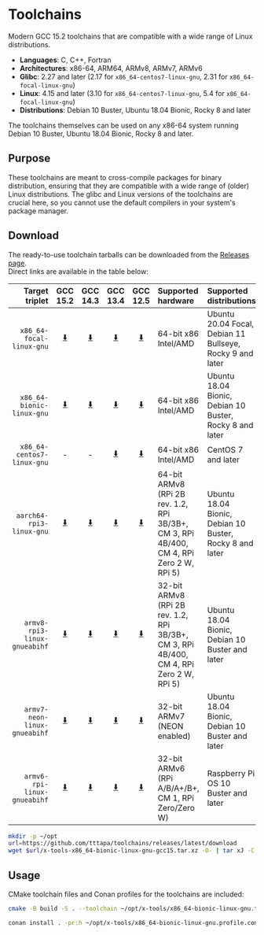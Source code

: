# Toolchains

Modern GCC 15.2 toolchains that are compatible with a wide range of Linux
distributions.

- **Languages**: C, C++, Fortran
- **Architectures**: x86-64, ARM64, ARMv8, ARMv7, ARMv6
- **Glibc**: 2.27 and later (2.17 for `x86_64-centos7-linux-gnu`, 2.31 for `x86_64-focal-linux-gnu`)
- **Linux**: 4.15 and later (3.10 for `x86_64-centos7-linux-gnu`, 5.4 for `x86_64-focal-linux-gnu`)
- **Distributions**: Debian 10 Buster, Ubuntu 18.04 Bionic, Rocky 8 and later

The toolchains themselves can be used on any x86-64 system running Debian 10
Buster, Ubuntu 18.04 Bionic, Rocky 8 and later.

## Purpose

These toolchains are meant to cross-compile packages for binary distribution,
ensuring that they are compatible with a wide range of (older) Linux
distributions. The glibc and Linux versions of the toolchains are crucial here,
so you cannot use the default compilers in your system's package manager.

## Download

The ready-to-use toolchain tarballs can be downloaded from the [Releases page](https://github.com/tttapa/toolchains/releases).  
Direct links are available in the table below:

| Target triplet | GCC 15.2 | GCC 14.3 | GCC 13.4 | GCC 12.5 | Supported hardware | Supported distributions |
|---------------:|:--------:|:--------:|:--------:|:--------:|:-------------------|:------------------------|
| `x86_64-focal-linux-gnu` | [⬇️](https://github.com/tttapa/toolchains/releases/latest/download/x-tools-x86_64-focal-linux-gnu-gcc15.tar.xz) | [⬇️](https://github.com/tttapa/toolchains/releases/latest/download/x-tools-x86_64-focal-linux-gnu-gcc14.tar.xz) | [⬇️](https://github.com/tttapa/toolchains/releases/latest/download/x-tools-x86_64-focal-linux-gnu-gcc13.tar.xz) | [⬇️](https://github.com/tttapa/toolchains/releases/latest/download/x-tools-x86_64-focal-linux-gnu-gcc12.tar.xz) | 64-bit x86 Intel/AMD | Ubuntu 20.04 Focal, Debian 11 Bullseye, Rocky 9 and later |
| `x86_64-bionic-linux-gnu` | [⬇️](https://github.com/tttapa/toolchains/releases/latest/download/x-tools-x86_64-bionic-linux-gnu-gcc15.tar.xz) | [⬇️](https://github.com/tttapa/toolchains/releases/latest/download/x-tools-x86_64-bionic-linux-gnu-gcc14.tar.xz) | [⬇️](https://github.com/tttapa/toolchains/releases/latest/download/x-tools-x86_64-bionic-linux-gnu-gcc13.tar.xz) | [⬇️](https://github.com/tttapa/toolchains/releases/latest/download/x-tools-x86_64-bionic-linux-gnu-gcc12.tar.xz) | 64-bit x86 Intel/AMD | Ubuntu 18.04 Bionic, Debian 10 Buster, Rocky 8 and later |
| `x86_64-centos7-linux-gnu` | - | - | [⬇️](https://github.com/tttapa/toolchains/releases/latest/download/x-tools-x86_64-centos7-linux-gnu-gcc13.tar.xz) | [⬇️](https://github.com/tttapa/toolchains/releases/latest/download/x-tools-x86_64-centos7-linux-gnu-gcc12.tar.xz) | 64-bit x86 Intel/AMD | CentOS 7 and later |
| `aarch64-rpi3-linux-gnu` | [⬇️](https://github.com/tttapa/toolchains/releases/latest/download/x-tools-aarch64-rpi3-linux-gnu-gcc15.tar.xz) | [⬇️](https://github.com/tttapa/toolchains/releases/latest/download/x-tools-aarch64-rpi3-linux-gnu-gcc14.tar.xz) | [⬇️](https://github.com/tttapa/toolchains/releases/latest/download/x-tools-aarch64-rpi3-linux-gnu-gcc13.tar.xz) | [⬇️](https://github.com/tttapa/toolchains/releases/latest/download/x-tools-aarch64-rpi3-linux-gnu-gcc12.tar.xz) | 64-bit ARMv8 (RPi 2B rev. 1.2, RPi 3B/3B+, CM 3, RPi 4B/400, CM 4, RPi Zero 2 W, RPi 5) | Ubuntu 18.04 Bionic, Debian 10 Buster, Rocky 8 and later |
| `armv8-rpi3-linux-gnueabihf` | [⬇️](https://github.com/tttapa/toolchains/releases/latest/download/x-tools-armv8-rpi3-linux-gnueabihf-gcc15.tar.xz) | [⬇️](https://github.com/tttapa/toolchains/releases/latest/download/x-tools-armv8-rpi3-linux-gnueabihf-gcc14.tar.xz) | [⬇️](https://github.com/tttapa/toolchains/releases/latest/download/x-tools-armv8-rpi3-linux-gnueabihf-gcc13.tar.xz) | [⬇️](https://github.com/tttapa/toolchains/releases/latest/download/x-tools-armv8-rpi3-linux-gnueabihf-gcc12.tar.xz) | 32-bit ARMv8 (RPi 2B rev. 1.2, RPi 3B/3B+, CM 3, RPi 4B/400, CM 4, RPi Zero 2 W, RPi 5) | Ubuntu 18.04 Bionic, Debian 10 Buster and later |
| `armv7-neon-linux-gnueabihf` | [⬇️](https://github.com/tttapa/toolchains/releases/latest/download/x-tools-armv7-neon-linux-gnueabihf-gcc15.tar.xz) | [⬇️](https://github.com/tttapa/toolchains/releases/latest/download/x-tools-armv7-neon-linux-gnueabihf-gcc14.tar.xz) | [⬇️](https://github.com/tttapa/toolchains/releases/latest/download/x-tools-armv7-neon-linux-gnueabihf-gcc13.tar.xz) | [⬇️](https://github.com/tttapa/toolchains/releases/latest/download/x-tools-armv7-neon-linux-gnueabihf-gcc12.tar.xz) | 32-bit ARMv7 (NEON enabled) | Ubuntu 18.04 Bionic, Debian 10 Buster and later |
| `armv6-rpi-linux-gnueabihf` | [⬇️](https://github.com/tttapa/toolchains/releases/latest/download/x-tools-armv6-rpi-linux-gnueabihf-gcc15.tar.xz) | [⬇️](https://github.com/tttapa/toolchains/releases/latest/download/x-tools-armv6-rpi-linux-gnueabihf-gcc14.tar.xz) | [⬇️](https://github.com/tttapa/toolchains/releases/latest/download/x-tools-armv6-rpi-linux-gnueabihf-gcc13.tar.xz) | [⬇️](https://github.com/tttapa/toolchains/releases/latest/download/x-tools-armv6-rpi-linux-gnueabihf-gcc12.tar.xz) | 32-bit ARMv6 (RPi A/B/A+/B+, CM 1, RPi Zero/Zero W) | Raspberry Pi OS 10 Buster and later |

```sh
mkdir -p ~/opt
url=https://github.com/tttapa/toolchains/releases/latest/download
wget $url/x-tools-x86_64-bionic-linux-gnu-gcc15.tar.xz -O- | tar xJ -C ~/opt
```

## Usage

CMake toolchain files and Conan profiles for the toolchains are included:

```sh
cmake -B build -S . --toolchain ~/opt/x-tools/x86_64-bionic-linux-gnu.toolchain.cmake
```
```sh
conan install . -pr:h ~/opt/x-tools/x86_64-bionic-linux-gnu.profile.conan
```
